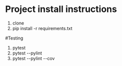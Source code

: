 # Project install instructions

1. clone
2. pip install -r requirements.txt

#Testing
1. pytest
2. pytest --pylint
3. pytest --pylint --cov
